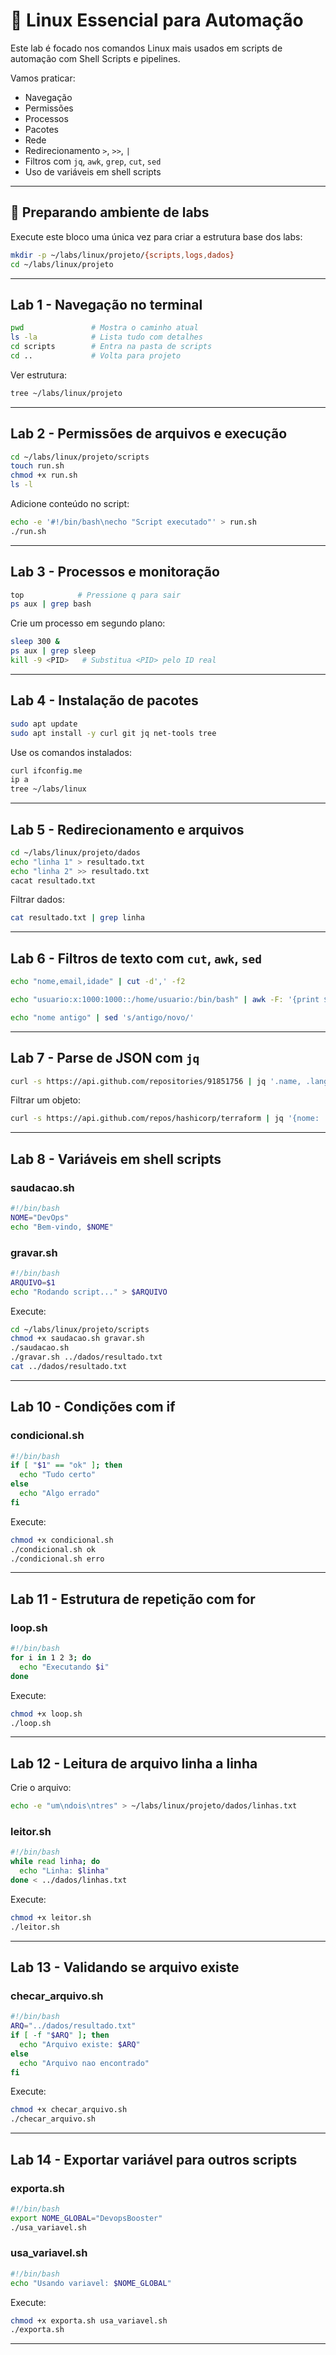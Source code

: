 # 🧪 Linux Essencial para Automação

Este lab é focado nos comandos Linux mais usados em scripts de automação com Shell Scripts e pipelines.

Vamos praticar:

- Navegação
- Permissões
- Processos
- Pacotes
- Rede
- Redirecionamento `>`, `>>`, `|`
- Filtros com `jq`, `awk`, `grep`, `cut`, `sed`
- Uso de variáveis em shell scripts

---

## 🔧 Preparando ambiente de labs

Execute este bloco uma única vez para criar a estrutura base dos labs:

```bash
mkdir -p ~/labs/linux/projeto/{scripts,logs,dados}
cd ~/labs/linux/projeto
```

---

## Lab 1 - Navegação no terminal

```bash
pwd               # Mostra o caminho atual
ls -la            # Lista tudo com detalhes
cd scripts        # Entra na pasta de scripts
cd ..             # Volta para projeto
```

Ver estrutura:
```bash
tree ~/labs/linux/projeto
```

---

## Lab 2 - Permissões de arquivos e execução

```bash
cd ~/labs/linux/projeto/scripts
touch run.sh
chmod +x run.sh
ls -l
```

Adicione conteúdo no script:
```bash
echo -e '#!/bin/bash\necho "Script executado"' > run.sh
./run.sh
```

---

## Lab 3 - Processos e monitoração

```bash
top            # Pressione q para sair
ps aux | grep bash
```

Crie um processo em segundo plano:
```bash
sleep 300 &
ps aux | grep sleep
kill -9 <PID>   # Substitua <PID> pelo ID real
```

---

## Lab 4 - Instalação de pacotes

```bash
sudo apt update
sudo apt install -y curl git jq net-tools tree
```

Use os comandos instalados:
```bash
curl ifconfig.me
ip a
tree ~/labs/linux
```

---

## Lab 5 - Redirecionamento e arquivos

```bash
cd ~/labs/linux/projeto/dados
echo "linha 1" > resultado.txt
echo "linha 2" >> resultado.txt
cacat resultado.txt
```

Filtrar dados:
```bash
cat resultado.txt | grep linha
```

---

## Lab 6 - Filtros de texto com `cut`, `awk`, `sed`

```bash
echo "nome,email,idade" | cut -d',' -f2

echo "usuario:x:1000:1000::/home/usuario:/bin/bash" | awk -F: '{print $1}'

echo "nome antigo" | sed 's/antigo/novo/'
```

---

## Lab 7 - Parse de JSON com `jq`

```bash
curl -s https://api.github.com/repositories/91851756 | jq '.name, .language'
```

Filtrar um objeto:
```bash
curl -s https://api.github.com/repos/hashicorp/terraform | jq '{nome: .name, linguagem: .language}'
```

---

## Lab 8 - Variáveis em shell scripts

### saudacao.sh
```bash
#!/bin/bash
NOME="DevOps"
echo "Bem-vindo, $NOME"
```

### gravar.sh
```bash
#!/bin/bash
ARQUIVO=$1
echo "Rodando script..." > $ARQUIVO
```

Execute:
```bash
cd ~/labs/linux/projeto/scripts
chmod +x saudacao.sh gravar.sh
./saudacao.sh
./gravar.sh ../dados/resultado.txt
cat ../dados/resultado.txt
```

---

## Lab 10 - Condições com if

### condicional.sh
```bash
#!/bin/bash
if [ "$1" == "ok" ]; then
  echo "Tudo certo"
else
  echo "Algo errado"
fi
```

Execute:
```bash
chmod +x condicional.sh
./condicional.sh ok
./condicional.sh erro
```

---

## Lab 11 - Estrutura de repetição com for

### loop.sh
```bash
#!/bin/bash
for i in 1 2 3; do
  echo "Executando $i"
done
```

Execute:
```bash
chmod +x loop.sh
./loop.sh
```

---

## Lab 12 - Leitura de arquivo linha a linha

Crie o arquivo:
```bash
echo -e "um\ndois\ntres" > ~/labs/linux/projeto/dados/linhas.txt
```

### leitor.sh
```bash
#!/bin/bash
while read linha; do
  echo "Linha: $linha"
done < ../dados/linhas.txt
```

Execute:
```bash
chmod +x leitor.sh
./leitor.sh
```

---

## Lab 13 - Validando se arquivo existe

### checar_arquivo.sh
```bash
#!/bin/bash
ARQ="../dados/resultado.txt"
if [ -f "$ARQ" ]; then
  echo "Arquivo existe: $ARQ"
else
  echo "Arquivo nao encontrado"
fi
```

Execute:
```bash
chmod +x checar_arquivo.sh
./checar_arquivo.sh
```

---

## Lab 14 - Exportar variável para outros scripts

### exporta.sh
```bash
#!/bin/bash
export NOME_GLOBAL="DevopsBooster"
./usa_variavel.sh
```

### usa_variavel.sh
```bash
#!/bin/bash
echo "Usando variavel: $NOME_GLOBAL"
```

Execute:
```bash
chmod +x exporta.sh usa_variavel.sh
./exporta.sh
```
---